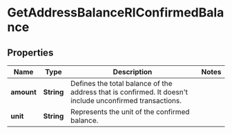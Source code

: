 

# GetAddressBalanceRIConfirmedBalance


## Properties

| Name | Type | Description | Notes |
|------------ | ------------- | ------------- | -------------|
|**amount** | **String** | Defines the total balance of the address that is confirmed. It doesn&#39;t include unconfirmed transactions. |  |
|**unit** | **String** | Represents the unit of the confirmed balance. |  |



